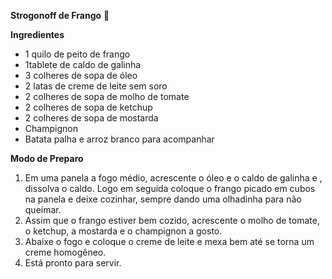 **Strogonoff de Frango** :chicken:



**Ingredientes**

- 1 quilo de peito de frango
- 1tablete de caldo de galinha
- 3 colheres de sopa de óleo
- 2 latas de creme de leite sem soro
- 2 colheres de sopa de molho de tomate
- 2 colheres de sopa de ketchup
- 2 colheres de sopa de mostarda
- Champignon
- Batata palha e arroz branco para acompanhar 



**Modo de Preparo**

1. Em uma panela a fogo médio, acrescente o óleo e o caldo de galinha e , dissolva o caldo. Logo em seguida coloque o frango picado em cubos na panela e deixe cozinhar, sempre dando uma olhadinha para não queimar.
2. Assim que o frango estiver bem cozido, acrescente o molho de tomate, o ketchup, a mostarda e o champignon a gosto.
3. Abaixe o fogo e coloque o creme de leite e mexa bem até se torna um creme homogêneo.
4. Está pronto para servir.










